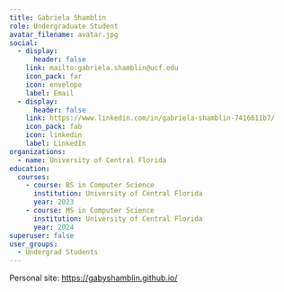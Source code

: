 ```yaml
---
title: Gabriela Shamblin
role: Undergraduate Student
avatar_filename: avatar.jpg
social:
  - display:
      header: false
    link: mailto:gabriela.shamblin@ucf.edu
    icon_pack: far
    icon: envelope
    label: Email
  - display:
      header: false
    link: https://www.linkedin.com/in/gabriela-shamblin-7416611b7/
    icon_pack: fab
    icon: linkedin
    label: LinkedIn
organizations:
  - name: University of Central Florida
education:
  courses:
    - course: BS in Computer Science
      institution: University of Central Florida
      year: 2023
    - course: MS in Computer Science
      institution: University of Central Florida
      year: 2024
superuser: false
user_groups:
  - Undergrad Students
---
```

Personal site: <https://gabyshamblin.github.io/>